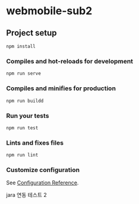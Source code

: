 # webmobile-sub2

## Project setup
```
npm install
```

### Compiles and hot-reloads for development
```
npm run serve
```

### Compiles and minifies for production
```
npm run buildd
```

### Run your tests
```
npm run test
```

### Lints and fixes files
```
npm run lint
```

### Customize configuration
See [Configuration Reference](https://cli.vuejs.org/config/).

jara 연동 테스트 2


